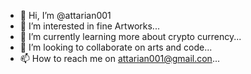 - 👋 Hi, I’m @attarian001
- 👀 I’m interested in fine Artworks...
- 🌱 I’m currently learning more about crypto currency...
- 💞️ I’m looking to collaborate on arts and code...
- 📫 How to reach me on attarian001@gmail.con...

<!---
attarian001/attarian001 is a ✨ special ✨ repository because its `README.md` (this file) appears on your GitHub profile.
You can click the Preview link to take a look at your changes.
--->
